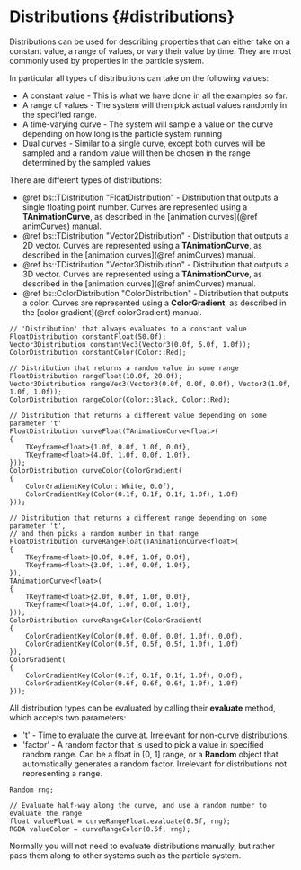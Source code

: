Distributions				{#distributions}
===============

Distributions can be used for describing properties that can either take on a constant value, a range of values, or vary their value by time. They are most commonly used by properties in the particle system.

In particular all types of distributions can take on the following values:
 - A constant value - This is what we have done in all the examples so far.
 - A range of values - The system will then pick actual values randomly in the specified range.
 - A time-varying curve - The system will sample a value on the curve depending on how long is the particle system running
 - Dual curves - Similar to a single curve, except both curves will be sampled and a random value will then be chosen in the range determined by the sampled values

There are different types of distributions:
 - @ref bs::TDistribution<T> "FloatDistribution" - Distribution that outputs a single floating point number. Curves are represented using a **TAnimationCurve<float>**, as described in the [animation curves](@ref animCurves) manual.
 - @ref bs::TDistribution<T> "Vector2Distribution" - Distribution that outputs a 2D vector. Curves are represented using a **TAnimationCurve<Vector2>**, as described in the [animation curves](@ref animCurves) manual.
 - @ref bs::TDistribution<T> "Vector3Distribution" - Distribution that outputs a 3D vector. Curves are represented using a **TAnimationCurve<Vector3>**, as described in the [animation curves](@ref animCurves) manual.
 - @ref bs::ColorDistribution "ColorDistribution" - Distribution that outputs a color. Curves are represented using a **ColorGradient**, as described in the [color gradient](@ref colorGradient) manual.

~~~~~~~~~~~~~{.cpp}
// 'Distribution' that always evaluates to a constant value
FloatDistribution constantFloat(50.0f);
Vector3Distribution constantVec3(Vector3(0.0f, 5.0f, 1.0f));
ColorDistribution constantColor(Color::Red);

// Distribution that returns a random value in some range
FloatDistribution rangeFloat(10.0f, 20.0f);
Vector3Distribution rangeVec3(Vector3(0.0f, 0.0f, 0.0f), Vector3(1.0f, 1.0f, 1.0f));
ColorDistribution rangeColor(Color::Black, Color::Red);

// Distribution that returns a different value depending on some parameter 't'
FloatDistribution curveFloat(TAnimationCurve<float>(
{
	TKeyframe<float>{1.0f, 0.0f, 1.0f, 0.0f},
	TKeyframe<float>{4.0f, 1.0f, 0.0f, 1.0f},
}));
ColorDistribution curveColor(ColorGradient(
{
	ColorGradientKey(Color::White, 0.0f),
	ColorGradientKey(Color(0.1f, 0.1f, 0.1f, 1.0f), 1.0f)
}));

// Distribution that returns a different range depending on some parameter 't',
// and then picks a random number in that range
FloatDistribution curveRangeFloat(TAnimationCurve<float>(
{
	TKeyframe<float>{0.0f, 0.0f, 1.0f, 0.0f},
	TKeyframe<float>{3.0f, 1.0f, 0.0f, 1.0f},
}),
TAnimationCurve<float>(
{
	TKeyframe<float>{2.0f, 0.0f, 1.0f, 0.0f},
	TKeyframe<float>{4.0f, 1.0f, 0.0f, 1.0f},
}));
ColorDistribution curveRangeColor(ColorGradient(
{
	ColorGradientKey(Color(0.0f, 0.0f, 0.0f, 1.0f), 0.0f),
	ColorGradientKey(Color(0.5f, 0.5f, 0.5f, 1.0f), 1.0f)
}),
ColorGradient(
{
	ColorGradientKey(Color(0.1f, 0.1f, 0.1f, 1.0f), 0.0f),
	ColorGradientKey(Color(0.6f, 0.6f, 0.6f, 1.0f), 1.0f)
}));
~~~~~~~~~~~~~

All distribution types can be evaluated by calling their **evaluate** method, which accepts two parameters:
 - 't' - Time to evaluate the curve at. Irrelevant for non-curve distributions.
 - 'factor' - A random factor that is used to pick a value in specified random range. Can be a float in [0, 1] range, or a **Random** object that automatically generates a random factor. Irrelevant for distributions not representing a range.
 
~~~~~~~~~~~~~{.cpp}
Random rng;

// Evaluate half-way along the curve, and use a random number to evaluate the range
float valueFloat = curveRangeFloat.evaluate(0.5f, rng);
RGBA valueColor = curveRangeColor(0.5f, rng);
~~~~~~~~~~~~~

Normally you will not need to evaluate distributions manually, but rather pass them along to other systems such as the particle system.